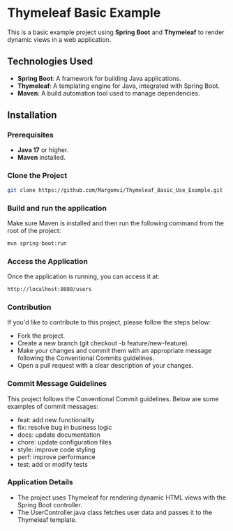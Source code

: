 # Thymeleaf Basic Example

This is a basic example project using **Spring Boot** and **Thymeleaf** to render dynamic views in a web application.

## Technologies Used

* **Spring Boot**: A framework for building Java applications.
* **Thymeleaf**: A templating engine for Java, integrated with Spring Boot.
* **Maven**: A build automation tool used to manage dependencies.

## Installation

### Prerequisites

* **Java 17** or higher.
* **Maven** installed.

### Clone the Project

```bash
git clone https://github.com/Margomvi/Thymeleaf_Basic_Use_Example.git
```

### Build and run the application

Make sure Maven is installed and then run the following command from the root of the project:

```bash
mvn spring-boot:run
```

### Access the Application

Once the application is running, you can access it at:

```bash
http://localhost:8080/users
```

### Contribution

If you'd like to contribute to this project, please follow the steps below:

* Fork the project.
* Create a new branch (git checkout -b feature/new-feature).
* Make your changes and commit them with an appropriate message following the Conventional Commits guidelines.
* Open a pull request with a clear description of your changes.

### Commit Message Guidelines

This project follows the Conventional Commit guidelines. Below are some examples of commit messages:

* feat: add new functionality
* fix: resolve bug in business logic
* docs: update documentation
* chore: update configuration files
* style: improve code styling
* perf: improve performance
* test: add or modify tests

### Application Details

* The project uses Thymeleaf for rendering dynamic HTML views with the Spring Boot controller.
* The UserController.java class fetches user data and passes it to the Thymeleaf template.
